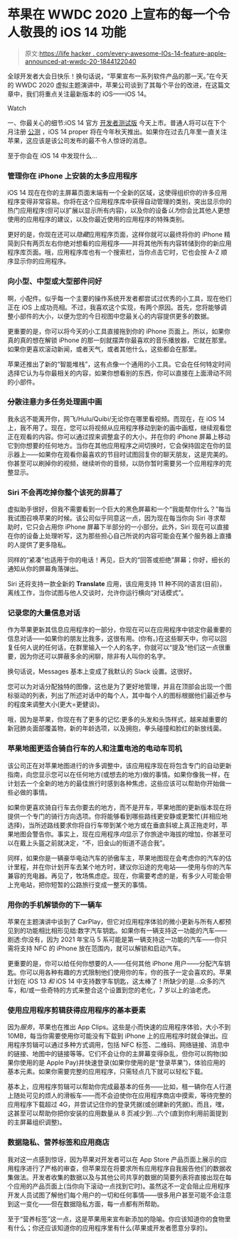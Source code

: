 # 苹果在 WWDC 2020 上宣布的每一个令人敬畏的 iOS 14 功能

> 原文:[https://life hacker . com/every-awesome-IOs-14-feature-apple-announced-at-wwdc-20-1844122040](https://lifehacker.com/every-awesome-ios-14-feature-apple-announced-at-wwdc-20-1844122040)

全球开发者大会日快乐！换句话说，“苹果宣布一系列软件产品的那一天。”在今天的 WWDC 2020 虚拟主题演讲中，苹果公司谈到了其每个平台的改进，在这篇文章中，我们将重点关注最新版本的 iOS——iOS 14。

Watch

一、你最关心的细节:iOS 14 官方 [开发者测试版](https://developer.apple.com/) 今天上市。普通人将可以在下个月注册 [公测](https://beta.apple.com/sp/betaprogram/) ，iOS 14 proper 将在今年秋天推出。如果你在过去几年里一直关注苹果，这应该是该公司发布的最不令人惊讶的消息。

至于你会在 iOS 14 中发现什么...

### 管理你在 iPhone 上安装的太多应用程序

iOS 14 现在在你的主屏幕页面末端有一个全新的区域，这使得组织你的许多应用程序变得非常容易。你将在这个应用程序库中获得自动管理的类别，突出显示你的热门应用程序(但可以扩展以显示所有内容)，以及你的设备*认为*你会比其他人更想使用的应用程序的建议，以及你最近使用的应用程序的特殊类别。

更好的是，你现在还可以*隐藏*应用程序页面，这样你就可以最终将你的 iPhone 精简到只有两页左右你绝对想看的应用程序——并将其他所有内容转储到你的新应用程序库页面。哦，应用程序库也有一个搜索栏，当你点击它时，它也会按 A-Z 顺序显示你的应用程序。

### 向小型、中型或大型部件问好

啊，小配件。似乎每一个主要的操作系统开发者都尝试过优秀的小工具，现在他们正在 iOS 上成功亮相。不过，我喜欢这个实现，有两个原因。首先，您将能够调整小部件的大小，以便为您的今日视图中您最关心的内容提供更多的数据。

更重要的是，你可以将今天的小工具直接拖到你的 iPhone 页面上。所以，如果你真的真的想在解锁 iPhone 的那一刻就摆弄你最喜欢的音乐播放器，它就在那里。如果你更喜欢滚动新闻，或者天气，或者其他什么，这些都会在那里。

苹果还推出了新的“智能堆栈”，这有点像一个通用的小工具。它会在任何特定时间选择它认为与你最相关的内容，如果你想看别的东西，你可以直接在上面滑动不同的小部件。

### ~~分散注意力~~多任务处理画中画

我永远不能离开你，网飞/Hulu/Quibi/无论你在哪里看视频。而现在，在 iOS 14 上，我不用了。现在，您可以将视频从应用程序移动到新的画中画框，继续观看您正在观看的内容。你可以通过捏来调整盒子的大小，并在你的 iPhone 屏幕上移动它到你想要的任何地方。当你在其他应用程序之间切换时，它会保持固定在你的显示器上——如果你在观看你最喜欢的节目时试图回复你的聊天朋友，这是完美的。你甚至可以刷掉你的视频，继续听你的音频，以防你暂时需要另一个应用程序的完整显示。

### Siri 不会再吃掉你整个该死的屏幕了

虚拟助手很好，但我不需要看到一个巨大的黑色屏幕和一个“我能帮你什么？”每当我试图召唤苹果的时候。该公司似乎同意这一点，因为现在每当你向 Siri 寻求帮助时，它只会占用你 iPhone 屏幕下半部分的一小部分。此外，Siri 现在可以直接在你的设备上处理听写，这为那些担心自己所说的内容可能会在某个服务器上直播的人提供了更多隐私。

同样的“紧凑”也适用于你的电话！再见，巨大的“回答或拒绝”屏幕；你好，细长的通知从你的屏幕角落弹出。

Siri 还将支持一款全新的 **Translate** 应用，该应用支持 11 种不同的语言(目前)，离线工作，当你试图与他人交谈时，允许你运行横向“对话模式”。

### 记录您的大量信息对话

作为苹果更新其信息应用程序的一部分，你现在可以在应用程序中锁定你最重要的信息对话——如果你的朋友比我多，这很有用。(你有。)在这些聊天中，你可以回复任何人说的任何话，在群里输入一个人的名字，你就可以“提及”他们这一点很重要，因为你还可以屏蔽多余的闲聊，除非有人叫你的名字。

换句话说，Messages 基本上变成了我默认的 Slack 设置。这很好。

您可以为对话分配独特的图像，这也是为了更好地管理，并且在顶部会出现一个图标驱动的列表，列出了所述对话中的每个人，其中每个人的图标根据他们最近参与的程度来调整大小(更大=更健谈)。

哦，因为是苹果，你现在有了更多的记忆:更多的头发和头饰样式，越来越重要的新冠肺炎面部覆盖物，新的年龄选项，以及拥抱，拳头碰撞和脸红的新放线菌。

### 苹果地图更适合骑自行车的人和注重电池的电动车司机

该公司正在对苹果地图进行的许多调整中，该应用程序现在将包含专门的自动更新指南，向您显示您可以在任何地方(或想去的地方)做的事情。如果你像我一样，在计划去一个全新的地方的最佳旅行时感到各种焦虑，这些应该可以帮助你开始做一些必做的事情。

如果你更喜欢骑自行车去你要去的地方，而不是开车，苹果地图的更新版本现在将提供一个专门的骑行方向选项。你将能够看到哪些路线更安静或更繁忙(并相应地选择)，当所述路线要求你将自行车带到某个地方或在垂直斜坡上真正拖走时，苹果地图会警告你。事实上，现在应用程序*向*显示了你旅途中海拔的增加，你甚至可以在戴上头盔之前就决定，“不，旧金山的街道不适合我”。

同样，如果你是一辆豪华电动汽车的骄傲车主，苹果地图现在会考虑你的汽车的估计里程，并在你计划开车去某个地方时，建议你沿途的充电站——使用与你的汽车兼容的充电器。再见了，牧场焦虑症。现在，你需要考虑的是，有多少人可能会带上充电站，把你短暂的公路旅行变成一整天的事情。

### 用你的手机解锁你的下一辆车

苹果在主题演讲中谈到了 CarPlay，但它对应用程序体验的微小更新与所有人都预见到的功能相比相形见绌:数字汽车钥匙。如果你有一辆支持这一功能的汽车——剧透:你没有，因为 2021 年宝马 5 系可能是第一辆支持这一功能的汽车——你只需将支持 NFC 的 iPhone 放在范围内，就可以解锁和启动汽车。

更重要的是，你可以给任何你想要的人——任何其他 iPhone 用户——分配汽车钥匙。你可以用各种有趣的方式限制他们使用你的车，你的孩子一定会喜欢的。苹果计划在 iOS 13 *和* iOS 14 中支持数字车钥匙，这太棒了！所缺少的是...众多的汽车，和/或一些奇特的方式来整合这个设置到您的老化，7 岁以上的油老虎。

### 使用应用程序剪辑获得应用程序的基本要素

因为*服务*，苹果也在推出 App Clips。这些是小而快速的应用程序体验，大小不到 10MB，每当你需要使用你可能没有下载到 iPhone 上的应用程序时就会弹出。应用程序剪辑可以通过多种方式调用，包括 NFC 标签、二维码、网络链接、消息中的链接、地图中的链接等等。它们不会让你的主屏幕变得杂乱，但你可以购物(如果你使用的是 Apple Pay)并快速登录(如果你使用的是“登录苹果”)，体验应用的基本元素。如果你需要完整的应用程序，只需轻点几下就可以轻松下载。

基本上，应用程序剪辑可以帮助你完成最基本的任务——比如，租一辆你在人行道上随处可见的烦人的滑板车——而不会迫使你在应用程序商店中摸索，等待完整的应用程序下载超过 4G，并尝试记住你的登录凭据(或创建新的凭据)。而且，嘿，这甚至可以帮助你把你安装的应用数量从 8 页减少到...六个(直到你利用前面提到的主屏幕组织调整)。

### 数据隐私、营养标签和应用商店

我对这一点感到惊讶，因为苹果对开发者可以在 App Store 产品页面上展示的应用程序进行了严格的审查，但苹果现在将要求所有应用程序自我报告他们的数据收集做法。开发者收集的数据以及与其他公司共享的数据的简要列表将直接出现在每个应用的产品页面上(当你向下滚动一点找到它时)。虽然这不一定会阻止应用程序开发人员试图了解他们每个用户的一切和任何事情——很多用户甚至可能不会注意到这一变化——但在数据隐私方面，每一点都有所帮助。

至于“营养标签”这一点，这是苹果用来宣布新添加的隐喻。你应该知道你的食物里有什么；你还应该知道你的应用程序里有什么(苹果或开发者愿意分享的)。